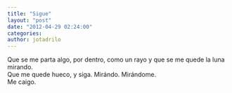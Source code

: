 ```yaml
---
title: "Sigue"
layout: "post"
date: "2012-04-29 02:24:00"
categories: 
author: jotadrilo
---
```


<div class="css-full-post-content js-full-post-content">
Que se me parta algo, por dentro, como un rayo y que se me quede la luna mirando.<br />Que me quede hueco, y siga. Mirándo. Mirándome.<br />Me caigo.
</div>